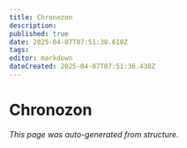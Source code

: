 ```yaml
---
title: Chronozon
description: 
published: true
date: 2025-04-07T07:51:38.610Z
tags: 
editor: markdown
dateCreated: 2025-04-07T07:51:36.438Z
---
```


# Chronozon

*This page was auto-generated from structure.*